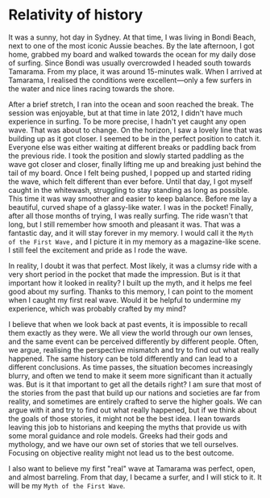 # Relativity of history

It was a sunny, hot day in Sydney. At that time, I was living in Bondi Beach, next to one of the most iconic Aussie beaches. By the late afternoon, I got home, grabbed my board and walked towards the ocean for my daily dose of surfing. Since Bondi was usually overcrowded I headed south towards Tamarama. From my place, it was around 15-minutes walk. When I arrived at Tamarama, I realised the conditions were excellent—only a few surfers in the water and nice lines racing towards the shore.

After a brief stretch, I ran into the ocean and soon reached the break. The session was enjoyable, but at that time in late 2012, I didn't have much experience in surfing. To be more precise, I hadn't yet caught any open wave. That was about to change. On the horizon, I saw a lovely line that was building up as it got closer. I seemed to be in the perfect position to catch it. Everyone else was either waiting at different breaks or paddling back from the previous ride. I took the position and slowly started paddling as the wave got closer and closer, finally lifting me up and breaking just behind the tail of my board. Once I felt being pushed, I popped up and started riding the wave, which felt different than ever before. Until that day, I got myself caught in the whitewash, struggling to stay standing as long as possible. This time it was way smoother and easier to keep balance. Before me lay a beautiful, curved shape of a glassy-like water. I was in the pocket!
Finally, after all those months of trying, I was really surfing. The ride wasn't that long, but I still remember how smooth and pleasant it was. That was a fantastic day, and it will stay forever in my memory. I would call it the `Myth of the First Wave,` and I picture it in my memory as a magazine-like scene. I still feel the excitement and pride as I rode the wave.

In reality, I doubt it was that perfect. Most likely, it was a clumsy ride with a very short period in the pocket that made the impression. But is it that important how it looked in reality? I built up the myth, and it helps me feel good about my surfing. Thanks to this memory, I can point to the moment when I caught my first real wave. Would it be helpful to undermine my experience, which was probably crafted by my mind?

I believe that when we look back at past events, it is impossible to recall them exactly as they were. We all view the world through our own lenses, and the same event can be perceived differently by different people. Often, we argue, realising the perspective mismatch and try to find out what really happened. The same history can be told differently and can lead to a different conclusions. As time passes, the situation becomes increasingly blurry, and often we tend to make it seem more significant than it actually was. But is it that important to get all the details right? I am sure that most of the stories from the past that build up our nations and societies are far from reality, and sometimes are entirely crafted to serve the higher goals. We can argue with it and try to find out what really happened, but if we think about the goals of those stories, it might not be the best idea. I lean towards leaving this job to historians and keeping the myths that provide us with some moral guidance and role models. Greeks had their gods and mythology, and we have our own set of stories that we tell ourselves. Focusing on objective reality might not lead us to the best outcome.

I also want to believe my first "real" wave at Tamarama was perfect, open, and almost barreling. From that day, I became a surfer, and I will stick to it. It will be my `Myth of the First Wave`.
